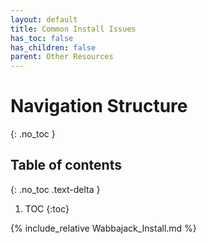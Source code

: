 ```yaml
---
layout: default
title: Common Install Issues
has_toc: false
has_children: false
parent: Other Resources
---
```


# Navigation Structure
{: .no_toc }

## Table of contents
{: .no_toc .text-delta }

1. TOC
{:toc}


{% include_relative Wabbajack_Install.md %}